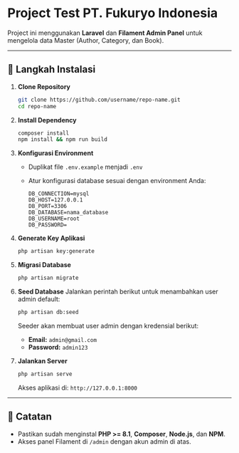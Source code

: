 # Project Test PT. Fukuryo Indonesia

Project ini menggunakan **Laravel** dan **Filament Admin Panel** untuk mengelola data Master (Author, Category, dan Book).

---

## 🚀 Langkah Instalasi

1. **Clone Repository**

    ```bash
    git clone https://github.com/username/repo-name.git
    cd repo-name
    ```

2. **Install Dependency**

    ```bash
    composer install
    npm install && npm run build
    ```

3. **Konfigurasi Environment**

    - Duplikat file `.env.example` menjadi `.env`
    - Atur konfigurasi database sesuai dengan environment Anda:

        ```env
        DB_CONNECTION=mysql
        DB_HOST=127.0.0.1
        DB_PORT=3306
        DB_DATABASE=nama_database
        DB_USERNAME=root
        DB_PASSWORD=
        ```

4. **Generate Key Aplikasi**

    ```bash
    php artisan key:generate
    ```

5. **Migrasi Database**

    ```bash
    php artisan migrate
    ```

6. **Seed Database**
   Jalankan perintah berikut untuk menambahkan user admin default:

    ```bash
    php artisan db:seed
    ```

    Seeder akan membuat user admin dengan kredensial berikut:

    - **Email:** `admin@gmail.com`
    - **Password:** `admin123`

7. **Jalankan Server**

    ```bash
    php artisan serve
    ```

    Akses aplikasi di: `http://127.0.0.1:8000`

---

## 📌 Catatan

-   Pastikan sudah menginstal **PHP >= 8.1**, **Composer**, **Node.js**, dan **NPM**.
-   Akses panel Filament di `/admin` dengan akun admin di atas.

